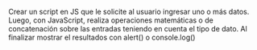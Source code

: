 Crear un script en JS que le solicite al usuario ingresar uno o más datos. Luego, con JavaScript, 
realiza operaciones matemáticas o de concatenación sobre las entradas teniendo en cuenta el tipo de dato. 
Al finalizar mostrar el resultados con alert() o console.log()

